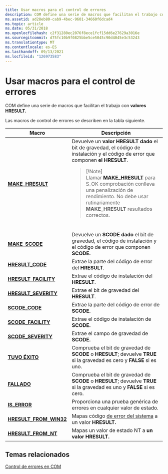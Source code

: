 ```yaml
---
title: Usar macros para el control de errores
description: COM define una serie de macros que facilitan el trabajo con valores HRESULT.
ms.assetid: ad28eb80-cab9-4bec-9601-34660f6dcad4
ms.topic: article
ms.date: 05/31/2018
ms.openlocfilehash: c2f31280ec2076f8ece1fcf15dd6e27629a3016e
ms.sourcegitcommit: d75fc10b9f0825bbe5ce5045c90d4045e3c53243
ms.translationtype: MT
ms.contentlocale: es-ES
ms.lasthandoff: 09/13/2021
ms.locfileid: "126973583"
---
```

# <a name="using-macros-for-error-handling"></a>Usar macros para el control de errores

COM define una serie de macros que facilitan el trabajo con **valores HRESULT.**

Las macros de control de errores se describen en la tabla siguiente.




| Macro | Descripción | 
|-------|-------------|
| <a href="/windows/desktop/api/dmerror/nf-dmerror-make_hresult"><strong>MAKE_HRESULT</strong></a><br /> | Devuelve un <strong>valor HRESULT dado</strong> el bit de gravedad, el código de instalación y el código de error que componen <strong>el HRESULT</strong>.<br /><blockquote>[!Note]<br />Llamar <a href="/windows/desktop/api/dmerror/nf-dmerror-make_hresult"><strong>MAKE_HRESULT</strong></a> para S_OK comprobación conlleva una penalización de rendimiento. No debe usar rutinariamente <strong>MAKE_HRESULT</strong> resultados correctos.</blockquote><br /> | 
| <a href="/windows/desktop/api/Winerror/nf-winerror-make_scode"><strong>MAKE_SCODE</strong></a><br /> | Devuelve un <strong>SCODE dado</strong> el bit de gravedad, el código de instalación y el código de error que componen <strong>SCODE.</strong><br /> | 
| <a href="/windows/desktop/api/Winerror/nf-winerror-hresult_code"><strong>HRESULT_CODE</strong></a><br /> | Extrae la parte del código de error del <strong>HRESULT</strong>.<br /> | 
| <a href="/windows/desktop/api/Winerror/nf-winerror-hresult_facility"><strong>HRESULT_FACILITY</strong></a><br /> | Extrae el código de instalación del <strong>HRESULT</strong>.<br /> | 
| <a href="/windows/desktop/api/Winerror/nf-winerror-hresult_severity"><strong>HRESULT_SEVERITY</strong></a><br /> | Extrae el bit de gravedad del <strong>HRESULT</strong>.<br /> | 
| <a href="/windows/desktop/api/Winerror/nf-winerror-scode_code"><strong>SCODE_CODE</strong></a><br /> | Extrae la parte del código de error de <strong>SCODE.</strong><br /> | 
| <a href="/windows/desktop/api/Winerror/nf-winerror-scode_facility"><strong>SCODE_FACILITY</strong></a><br /> | Extrae el código de instalación de <strong>SCODE.</strong><br /> | 
| <a href="/windows/desktop/api/Winerror/nf-winerror-scode_severity"><strong>SCODE_SEVERITY</strong></a><br /> | Extrae el campo de gravedad de <strong>SCODE.</strong><br /> | 
| <a href="/windows/desktop/api/Winerror/nf-winerror-succeeded"><strong>TUVO ÉXITO</strong></a><br /> | Comprueba el bit de gravedad de <strong>SCODE</strong> o <strong>HRESULT</strong>; devuelve <strong>TRUE</strong> si la gravedad es cero y <strong>FALSE</strong> si es uno.<br /> | 
| <a href="/windows/desktop/api/Winerror/nf-winerror-failed"><strong>FALLADO</strong></a><br /> | Comprueba el bit de gravedad de <strong>SCODE</strong> o <strong>HRESULT</strong>; devuelve <strong>TRUE</strong> si la gravedad es uno y <strong>FALSE</strong> si es cero.<br /> | 
| <a href="/windows/desktop/api/Winerror/nf-winerror-is_error"><strong>IS_ERROR</strong></a><br /> | Proporciona una prueba genérica de errores en cualquier valor de estado. <br /> | 
| <a href="/windows/desktop/api/Winerror/nf-winerror-hresult_from_win32"><strong>HRESULT_FROM_WIN32</strong></a><br /> | Mapas código <a href="/windows/desktop/Debug/system-error-codes">de error del sistema</a> a un valor <strong>HRESULT.</strong> <br /> | 
| <a href="/windows/desktop/api/Winerror/nf-winerror-hresult_from_nt"><strong>HRESULT_FROM_NT</strong></a><br /> | Mapas un valor de estado NT a <strong>un valor HRESULT.</strong><br /> | 




 

## <a name="related-topics"></a>Temas relacionados

<dl> <dt>

[Control de errores en COM](error-handling-in-com.md)
</dt> </dl>

 

